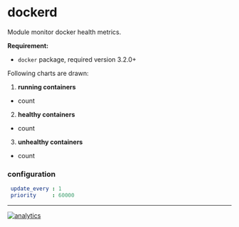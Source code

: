 # dockerd

Module monitor docker health metrics.

**Requirement:**

-   `docker` package, required version 3.2.0+

Following charts are drawn:

1.  **running containers**

-   count

2.  **healthy containers**

-   count

3.  **unhealthy containers**

-   count

### configuration

```yaml
 update_every : 1
 priority     : 60000
```

- - -

[![analytics](https://www.google-analytics.com/collect?v=1&aip=1&t=pageview&_s=1&ds=github&dr=https%3A%2F%2Fgithub.com%2Fnetdata%2Fnetdata&dl=https%3A%2F%2Fmy-netdata.io%2Fgithub%2Fcollectors%2Fpython.d.plugin%2Fdockerd%2FREADME&_u=MAC~&cid=5792dfd7-8dc4-476b-af31-da2fdb9f93d2&tid=UA-64295674-3)]()
